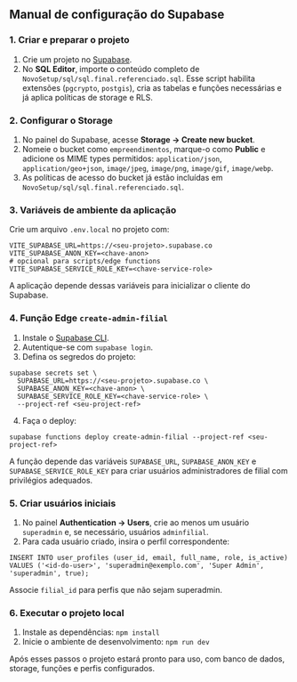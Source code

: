 ## Manual de configuração do Supabase

### 1. Criar e preparar o projeto
1. Crie um projeto no [Supabase](https://supabase.com/).
2. No **SQL Editor**, importe o conteúdo completo de `NovoSetup/sql/sql.final.referenciado.sql`. Esse script habilita extensões (`pgcrypto`, `postgis`), cria as tabelas e funções necessárias e já aplica políticas de storage e RLS.

### 2. Configurar o Storage
1. No painel do Supabase, acesse **Storage → Create new bucket**.
2. Nomeie o bucket como `empreendimentos`, marque-o como **Public** e adicione os MIME types permitidos: `application/json`, `application/geo+json`, `image/jpeg`, `image/png`, `image/gif`, `image/webp`.
3. As políticas de acesso do bucket já estão incluídas em `NovoSetup/sql/sql.final.referenciado.sql`.

### 3. Variáveis de ambiente da aplicação
Crie um arquivo `.env.local` no projeto com:
```
VITE_SUPABASE_URL=https://<seu-projeto>.supabase.co
VITE_SUPABASE_ANON_KEY=<chave-anon>
# opcional para scripts/edge functions
VITE_SUPABASE_SERVICE_ROLE_KEY=<chave-service-role>
```
A aplicação depende dessas variáveis para inicializar o cliente do Supabase.

### 4. Função Edge `create-admin-filial`
1. Instale o [Supabase CLI](https://supabase.com/docs/guides/cli).
2. Autentique-se com `supabase login`.
3. Defina os segredos do projeto:
```
supabase secrets set \
  SUPABASE_URL=https://<seu-projeto>.supabase.co \
  SUPABASE_ANON_KEY=<chave-anon> \
  SUPABASE_SERVICE_ROLE_KEY=<chave-service-role> \
  --project-ref <seu-project-ref>
```
4. Faça o deploy:
```
supabase functions deploy create-admin-filial --project-ref <seu-project-ref>
```
A função depende das variáveis `SUPABASE_URL`, `SUPABASE_ANON_KEY` e `SUPABASE_SERVICE_ROLE_KEY` para criar usuários administradores de filial com privilégios adequados.

### 5. Criar usuários iniciais
1. No painel **Authentication → Users**, crie ao menos um usuário `superadmin` e, se necessário, usuários `adminfilial`.
2. Para cada usuário criado, insira o perfil correspondente:
```
INSERT INTO user_profiles (user_id, email, full_name, role, is_active)
VALUES ('<id-do-user>', 'superadmin@exemplo.com', 'Super Admin', 'superadmin', true);
```
Associe `filial_id` para perfis que não sejam superadmin.

### 6. Executar o projeto local
1. Instale as dependências: `npm install`
2. Inicie o ambiente de desenvolvimento: `npm run dev`

Após esses passos o projeto estará pronto para uso, com banco de dados, storage, funções e perfis configurados.
